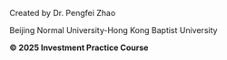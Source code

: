 Created by Dr. Pengfei Zhao

Beijing Normal University-Hong Kong Baptist University

**© 2025 Investment Practice Course**  
